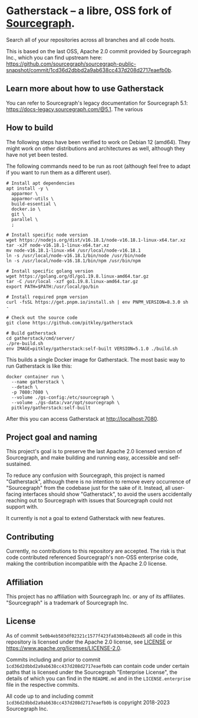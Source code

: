 # Gatherstack &ndash; a libre, OSS fork of [Sourcegraph](https://sourcegraph.com).

Search all of your repositories across all branches and all code hosts.

This is based on the last OSS, Apache 2.0 commit provided by Sourcegraph Inc., which you can find upstream here: <https://github.com/sourcegraph/sourcegraph-public-snapshot/commit/1cd36d2dbbd2a9ab638cc437d208d2717eaefb0b>.

## Learn more about how to use Gatherstack

You can refer to Sourcegraph's legacy documentation for Sourcegraph 5.1: <https://docs-legacy.sourcegraph.com/@5.1>.
The various 

## How to build

The following steps have been verified to work on Debian 12 (amd64).
They might work on other distributions and architectures as well, although they have not yet been tested.

The following commands need to be run as root (although feel free to adapt if you want to run them as a different user).

```shell
# Install apt dependencies
apt install -y \
  apparmor \
  apparmor-utils \
  build-essential \
  docker.io \
  git \
  parallel \
  ;

# Install specific node version
wget https://nodejs.org/dist/v16.18.1/node-v16.18.1-linux-x64.tar.xz
tar -xJf node-v16.18.1-linux-x64.tar.xz
mv node-v16.18.1-linux-x64 /usr/local/node-v16.18.1
ln -s /usr/local/node-v16.18.1/bin/node /usr/bin/node
ln -s /usr/local/node-v16.18.1/bin/npm /usr/bin/npm

# Install specific golang version
wget https://golang.org/dl/go1.19.8.linux-amd64.tar.gz
tar -C /usr/local -xzf go1.19.8.linux-amd64.tar.gz
export PATH=$PATH:/usr/local/go/bin

# Install required pnpm version
curl -fsSL https://get.pnpm.io/install.sh | env PNPM_VERSION=8.3.0 sh -

# Check out the source code
git clone https://github.com/pitkley/gatherstack

# Build gatherstack
cd gatherstack/cmd/server/
./pre-build.sh
env IMAGE=pitkley/gatherstack:self-built VERSION=5.1.0 ./build.sh
```

This builds a single Docker image for Gatherstack.
The most basic way to run Gatherstack is like this:

```shell
docker container run \
  --name gatherstack \
  --detach \
  -p 7080:7080 \
  --volume ./gs-config:/etc/sourcegraph \
  --volume ./gs-data:/var/opt/sourcegraph \
  pitkley/gatherstack:self-built
```

After this you can access Gatherstack at <http://localhost:7080>.

## Project goal and naming

This project's goal is to preserve the last Apache 2.0 licensed version of Sourcegraph, and make building and running easy, accessible and self-sustained.

To reduce any confusion with Sourcegraph, this project is named "Gatherstack", although there is no intention to remove every occurrence of "Sourcegraph" from the codebase just for the sake of it.
Instead, all user-facing interfaces should show "Gatherstack", to avoid the users accidentally reaching out to Sourcegraph with issues that Sourcegraph could not support with.

It currently is not a goal to extend Gatherstack with new features.

## Contributing

Currently, no contributions to this repository are accepted.
The risk is that code contributed referenced Sourcegraph's non-OSS enterprise code, making the contribution incompatible with the Apache 2.0 license.

## Affiliation

This project has no affiliation with Sourcegraph Inc. or any of its affiliates.
"Sourcegraph" is a trademark of Sourcegraph Inc.

## License

As of commit `5e0b4eb503df02321c1577f423fa830b4b28eed5` all code in this repository is licensed under the Apache 2.0 license, see [LICENSE](LICENSE) or <https://www.apache.org/licenses/LICENSE-2.0>.

Commits including and prior to commit `1cd36d2dbbd2a9ab638cc437d208d2717eaefb0b` can contain code under certain paths that is licensed under the Sourcegraph "Enterprise License", the details of which you can find in the `README.md` and in the `LICENSE.enterprise` file in the respective commits.

All code up to and including commit `1cd36d2dbbd2a9ab638cc437d208d2717eaefb0b` is copyright 2018-2023 Sourcegraph Inc.
